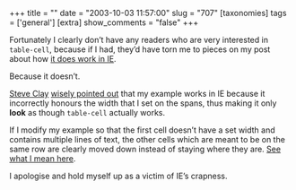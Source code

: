 +++
title = ""
date = "2003-10-03 11:57:00"
slug = "707"
[taxonomies]
tags = ['general']
[extra]
show_comments = "false"
+++

Fortunately I clearly don’t have any readers who are very interested in `table-cell`, because if I had, they’d have torn me to pieces on my post about how [it does work in IE](http://pipthepixie.tripod.com/blog/archive/2003_09_01_blog.html#106484745449435733).

Because it doesn’t.

[Steve Clay](http://mrclay.org/) [wisely pointed out](http://blog.vinniegarcia.com/oldstuff/000003.html) that my example works in IE because it incorrectly honours the width that I set on the spans, thus making it only **look** as though `table-cell` actually works.

If I modify my example so that the first cell doesn’t have a set width and contains multiple lines of text, the other cells which are meant to be on the same row are clearly moved down instead of staying where they are. [See what I mean here](http://philwilson.org/code/tests/table-cell-revisited.html).

I apologise and hold myself up as a victim of IE’s crapness.
